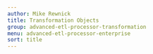 ```yaml
---
author: Mike Rewnick
title: Transformation Objects
group: advanced-etl-processor-transformation
menu: advanced-etl-processor-enterprise
sort: title
---
```

